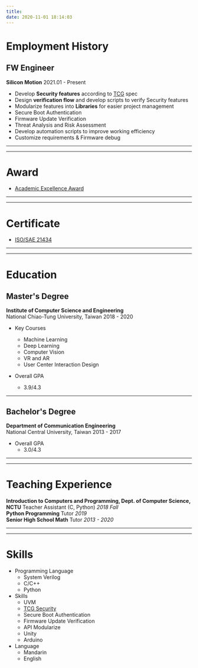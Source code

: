 ```yaml
---
title: 
date: 2020-11-01 18:14:03
---
```


# Employment History

## FW Engineer
**Silicon Motion**
2021.01 - Present

 - Develop **Security features** according to [TCG](https://trustedcomputinggroup.org/) spec
 - Design **verification flow** and develop scripts to verify Security features
 - Modularize features into **Libraries** for easier project management
 - Secure Boot Authentication
 - Firmware Update Verification
 - Threat Analysis and Risk Assessment
 - Develop automation scripts to improve working efficiency
 - Customize requirements & Firmware debug

---
---

# Award
- [Academic Excellence Award](/attaches/Academic_Excellence_Award.pdf)

---
---

# Certificate
- [ISO/SAE 21434](/attaches/Certificate-PoKai-Huang.pdf)

---
---

# Education

## Master's Degree
**Institute of Computer Science and Engineering**  
National Chiao-Tung University, Taiwan
2018 - 2020

 - Key Courses
    - Machine Learning
    - Deep Learning
    - Computer Vision
    - VR and AR
    - User Center Interaction Design

 - Overall GPA
    - 3.9/4.3

---

## Bachelor's Degree
**Department of Communication Engineering**  
National Central University, Taiwan
2013 - 2017

 - Overall GPA
    - 3.0/4.3

---
---

# Teaching Experience
**Introduction to Computers and Programming, Dept. of Computer Science, NCTU**
Teacher Assistant (C, Python)
_2018 Fall_<br>
**Python Programming**
Tutor
_2019_<br>
**Senior High School Math**
Tutor
_2013 - 2020_

---
---

# Skills
* Programming Language
    * System Verilog
    * C/C++
    * Python
* Skills
    * UVM
    * [TCG Security](https://trustedcomputinggroup.org/)
    * Secure Boot Authentication
    * Firmware Update Verification
    * API Modularize
    * Unity
    * Arduino
* Language
    * Mandarin
    * English